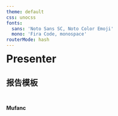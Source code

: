```yaml
---
theme: default
css: unocss
fonts:
  sans: 'Noto Sans SC, Noto Color Emoji'
  mono: 'Fira Code, monospace'
routerMode: hash
---
```


<div style="transform: translateY(-30%)">

# Presenter

## 报告模板

</div>

<div class="absolute right-3em bottom-2em"><b>Mufanc</b></div>
